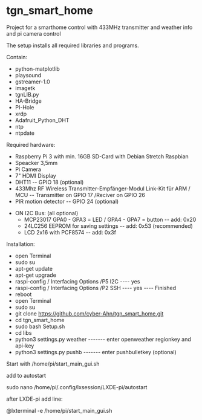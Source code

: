 # tgn_smart_home
Project for a smarthome control with 433MHz transmitter and weather info and pi camera control

The setup installs all required libraries and programs.

Contain:
* python-matplotlib
* playsound
* gstreamer-1.0
* imagetk
* tgnLIB.py
* HA-Bridge
* PI-Hole
* xrdp
* Adafruit_Python_DHT
* ntp
* ntpdate


Required hardware:
* Raspberry Pi 3 with min. 16GB SD-Card with Debian Stretch Raspbian
* Speacker 3,5mm
* Pi Camera
* 7" HDMI Display
* DHT11 -- GPIO 18 (optional)
* 433Mhz RF Wireless Transmitter-Empfänger-Modul Link-Kit für ARM / MCU -- Transmitter on GPIO 17 /Reciver on GPIO 26
* PIR motion detector -- GPIO 24 (optional)
+ ON I2C Bus:     (all optional)
  * MCP23017 GPA0 - GPA3 = LED / GPA4 - GPA7 = button -- add: 0x20
  * 24LC256 EEPROM for saving settings -- add: 0x53 (recommended)
  * LCD 2x16 with PCF8574 -- add: 0x3f

Installation:
* open Terminal
* sudo su
* apt-get update
* apt-get upgrade
* raspi-config / Interfacing Options /P5 I2C  ---- yes
* raspi-config / Interfacing Options /P2 SSH  ---- yes  ---- Finished
* reboot
* open Terminal
* sudo su
* git clone https://github.com/cyber-Ahn/tgn_smart_home.git
* cd tgn_smart_home
* sudo bash Setup.sh
* cd libs
* python3 settings.py weather ------- enter openweather regionkey and api-key
* python3 settings.py pushb   ------- enter pushbulletkey (optional)

Start with /home/pi/start_main_gui.sh

add to autostart

sudo nano /home/pi/.config/lxsession/LXDE-pi/autostart

after LXDE-pi add line:

@lxterminal -e /home/pi/start_main_gui.sh
